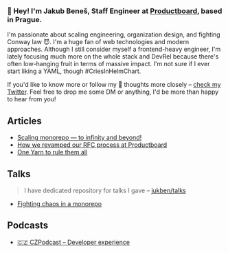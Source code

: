 ###  👋 Hey! I'm Jakub Beneš, Staff Engineer at [Productboard](https://www.productboard.com/), based in Prague.

I'm passionate about scaling engineering, organization design, and fighting Conway law 😈. I'm a huge fan of web technologies and modern approaches. Although I still consider myself a frontend-heavy engineer, I'm lately focusing much more on the whole stack and DevRel because there's often low-hanging fruit in terms of massive impact. I'm not sure if I ever start liking a YAML, though #CriesInHelmChart. 

If you'd like to know more or follow my 💭 thoughts more closely – [check my Twitter](https://twitter.com/jukben). Feel free to drop me some DM or anything, I'd be more than happy to hear from you!

## Articles
- [Scaling monorepo — to infinity and beyond!](https://jukben.codes/scaling-monorepo-to-infinity-and-beyond)
- [How we revamped our RFC process at Productboard](https://jukben.codes/how-we-revamped-our-rfc-process-at-productboard)
- [One Yarn to rule them all](https://jukben.codes/one-yarn-to-rule-them-all)

## Talks
> I have dedicated repository for talks I gave – [jukben/talks](https://github.com/jukben/talks)

- [Fighting chaos in a monorepo](https://www.youtube.com/watch?v=qjcwXQCxQb4)

## Podcasts
- [🇨🇿 CZPodcast – Developer experience](https://open.spotify.com/episode/1se7TC0Ck8cNSHwarhE05r?si=8f5a5c5179104bf5)
